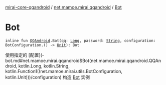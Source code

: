 [mirai-core-qqandroid](../index.md) / [net.mamoe.mirai.qqandroid](index.md) / [Bot](./-bot.md)

# Bot

`inline fun `[`QQAndroid`](-q-q-android/index.md)`.Bot(qq: `[`Long`](https://kotlinlang.org/api/latest/jvm/stdlib/kotlin/-long/index.html)`, password: `[`String`](https://kotlinlang.org/api/latest/jvm/stdlib/kotlin/-string/index.html)`, configuration: BotConfiguration.() -> `[`Unit`](https://kotlinlang.org/api/latest/jvm/stdlib/kotlin/-unit/index.html)`): Bot`

使用指定的 [配置](-bot.md#net.mamoe.mirai.qqandroid$Bot(net.mamoe.mirai.qqandroid.QQAndroid, kotlin.Long, kotlin.String, kotlin.Function1((net.mamoe.mirai.utils.BotConfiguration, kotlin.Unit)))/configuration) 构造 [Bot](#) 实例

